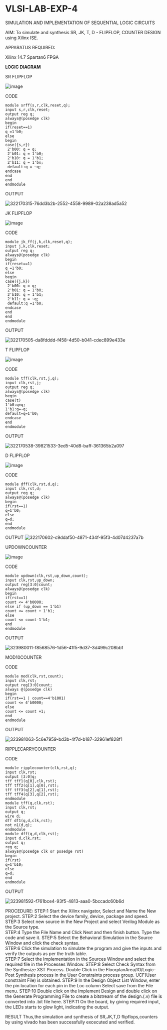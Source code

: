 # VLSI-LAB-EXP-4
SIMULATION AND IMPLEMENTATION OF SEQUENTIAL LOGIC CIRCUITS

AIM: 
 To simulate and synthesis SR, JK, T, D - FLIPFLOP, COUNTER DESIGN using Xilinx ISE.

APPARATUS REQUIRED:

Xilinx 14.7
Spartan6 FPGA

**LOGIC DIAGRAM**

SR FLIPFLOP

![image](https://github.com/navaneethans/VLSI-LAB-EXP-4/assets/6987778/77fb7f38-5649-4778-a987-8468df9ea3c3)

CODE
```
module srff(s,r,clk,reset,q);
input s,r,clk,reset;
output reg q;
always@(posedge clk)
begin
if(reset==1)
q =1'b0;
else 
begin
case({s,r})
 2'b00: q = q;
 2'b01: q = 1'b0;
 2'b10: q = 1'b1;
 2'b11: q = 1'bx;
 default:q = ~q;
endcase
end 
end
endmodule
```
OUTPUT

![322170315-76dd3b2b-2552-4558-9989-02a238ad5a52](https://github.com/naveenkumar0404/VLSI-LAB-EXP-04/assets/127510390/dfe87063-e285-4985-b482-9637df3ae56d)


JK FLIPFLOP

![image](https://github.com/navaneethans/VLSI-LAB-EXP-4/assets/6987778/1510e030-4ddc-42b1-88ce-d00f6f0dc7e6)

CODE

```
module jk_ff(j,k,clk,reset,q);
input j,k,clk,reset;
output reg q;
always@(posedge clk)
begin
if(reset==1)
q =1'b0;
else 
begin
case({j,k})
 2'b00: q = q;
 2'b01: q = 1'b0;
 2'b10: q = 1'b1;
 2'b11: q = ~q;
 default:q =1'b0;
endcase
end 
end
endmodule
```

OUTPUT

![322170505-da8fdddd-f458-4d50-b041-cdec899e433e](https://github.com/naveenkumar0404/VLSI-LAB-EXP-04/assets/127510390/754d6a7b-3888-4fb7-acf0-ae0680dfa1f2)


T FLIPFLOP

![image](https://github.com/navaneethans/VLSI-LAB-EXP-4/assets/6987778/7a020379-efb1-4104-85ee-439d660baa08)

CODE

```
module tff(clk,rst,j,q);
input clk,rst,j;
output reg q;
always@(posedge clk)
begin
case(t)
1'b0:q=q;
1'b1:q=~q;
default=q=1'b0;
endcase
end
endmodule
```
OUTPUT

![322170538-39821533-3ed5-40d8-baff-361365b2a097](https://github.com/naveenkumar0404/VLSI-LAB-EXP-04/assets/127510390/91412bd9-30d7-4c37-b6ed-64c61489f9b1)


D FLIPFLOP

![image](https://github.com/navaneethans/VLSI-LAB-EXP-4/assets/6987778/dda843c5-f0a0-4b51-93a2-eaa4b7fa8aa0)

CODE

```
module dff(clk,rst,d,q);
input clk,rst,d;
output reg q;
always@(posedge clk)
begin
if(rst==1)
q=1'b0;
else
q=d;
end
endmodule
```
OUTPUT
![322170602-c9ddaf50-4871-434f-95f3-4d07d4237a7b](https://github.com/naveenkumar0404/VLSI-LAB-EXP-04/assets/127510390/dd3396d0-affa-4f7f-aa6b-3ea824d7b564)




UPDOWNCOUNTER

![image](https://github.com/navaneethans/VLSI-LAB-EXP-4/assets/6987778/a1fc5f68-aafb-49a1-93d2-779529f525fa)

CODE
```
module updown(clk,rst,up_down,count);
input clk,rst,up_down;
output reg[3:0]count;
always@(posedge clk)
begin
if(rst==1)
count <= 4'b0000;
else if (up_down == 1'b1)
count <= count + 1'b1;
else
count <= count-1'b1;
end
endmodule
```

OUTPUT

![323980011-f8568576-1d56-41f5-9d37-3d499c208bb1](https://github.com/naveenkumar0404/VLSI-LAB-EXP-04/assets/127510390/08d84db9-7847-4a03-a915-1fad58ce7f0f)

MOD10COUNTER


CODE
```
module mod(clk,rst,count);
input clk,rst;
output reg[3:0]count;
always @(posedge clk)
begin
if(rst==1 | count==4'b1001)
count <= 4'b0000;
else
count <= count +1;
end
endmodule
```

OUTPUT

![323981063-5c6e7959-bd3b-4f7d-b187-32961ef828f1](https://github.com/naveenkumar0404/VLSI-LAB-EXP-04/assets/127510390/1421c91c-e4f6-4602-babc-0e1a33af170e)

RIPPLECARRYCOUNTER


CODE
```
module ripplecounter(clk,rst,q);
input clk,rst;
output [3:0]q;
tff tff1(q[0],clk,rst);
tff tff2(q[1],q[0],rst);
tff tff3(q[2],q[1],rst);
tff tff4(q[3],q[2],rst);
endmodule
module tff(q,clk,rst);
input clk,rst;
output q;
wire d;
dff df1(q,d,clk,rst);
not n1(d,q);
endmodule
module dff(q,d,clk,rst);
input d,clk,rst;
output q;
reg q;
always@(posedge clk or posedge rst)
begin
if(rst)
q=1'b10;
else
q=d;
end
endmodule
```

OUTPUT

![323981592-f761bce4-93f5-4813-aaa0-5bccadc60b6d](https://github.com/naveenkumar0404/VLSI-LAB-EXP-04/assets/127510390/37082f54-7855-4759-a7db-f594fe352043)







  
PROCEDURE:
STEP:1  Start  the Xilinx navigator, Select and Name the New project.
STEP:2  Select the device family, device, package and speed.       
STEP:3  Select new source in the New Project and select Verilog Module as the Source type.                       
STEP:4  Type the File Name and Click Next and then finish button. Type the code and save it.
STEP:5  Select the Behavioral Simulation in the Source Window and click the check syntax.                       
STEP:6  Click the simulation to simulate the program and  give the inputs and verify the outputs as per the truth table.               
STEP:7  Select the Implementation in the Sources Window and select the required file in the Processes Window.
STEP:8  Select Check Syntax from the Synthesize  XST Process. Double Click in the  FloorplanArea/IO/Logic-Post Synthesis process in the User Constraints process group. UCF(User constraint File) is obtained. 
STEP:9  In the Design Object List Window, enter the pin location for each pin in the Loc column Select save from the File menu.
STEP:10 Double click on the Implement Design and double click on the Generate Programming File to create a bitstream of the design.(.v) file is converted into .bit file here.
STEP:11  On the board, by giving required input, the LEDs starts to glow light, indicating the output.


RESULT
Thus,the simulation and synthesis of SR,JK,T,D flipflops,counters by using vivado has been successfully excecuted and verified.

